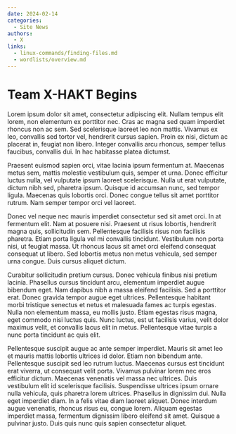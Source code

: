 ```yaml
---
date: 2024-02-14
categories:
  - Site News
authors:
  - X
links:
  - linux-commands/finding-files.md
  - wordlists/overview.md
---
```

# Team X-HAKT Begins

Lorem ipsum dolor sit amet, consectetur adipiscing elit. Nullam tempus elit lorem, non elementum ex porttitor nec. Cras ac magna sed quam imperdiet rhoncus non ac sem. Sed scelerisque laoreet leo non mattis. Vivamus ex leo, convallis sed tortor vel, hendrerit cursus sapien. Proin ex nisi, dictum ac placerat in, feugiat non libero. Integer convallis arcu rhoncus, semper tellus faucibus, convallis dui. In hac habitasse platea dictumst.

Praesent euismod sapien orci, vitae lacinia ipsum fermentum at. Maecenas metus sem, mattis molestie vestibulum quis, semper et urna. Donec efficitur luctus nulla, vel vulputate ipsum laoreet scelerisque. Nulla ut erat vulputate, dictum nibh sed, pharetra ipsum. Quisque id accumsan nunc, sed tempor ligula. Maecenas quis lobortis orci. Donec congue tellus sit amet porttitor rutrum. Nam semper tempor orci vel laoreet.

Donec vel neque nec mauris imperdiet consectetur sed sit amet orci. In at fermentum elit. Nam at posuere nisi. Praesent ut risus lobortis, hendrerit magna quis, sollicitudin sem. Pellentesque facilisis risus non facilisis pharetra. Etiam porta ligula vel mi convallis tincidunt. Vestibulum non porta nisi, ut feugiat massa. Ut rhoncus lacus sit amet orci eleifend consequat consequat ut libero. Sed lobortis metus non metus vehicula, sed semper urna congue. Duis cursus aliquet dictum.

Curabitur sollicitudin pretium cursus. Donec vehicula finibus nisi pretium lacinia. Phasellus cursus tincidunt arcu, elementum imperdiet augue bibendum eget. Nam dapibus nibh a massa eleifend facilisis. Sed a porttitor erat. Donec gravida tempor augue eget ultrices. Pellentesque habitant morbi tristique senectus et netus et malesuada fames ac turpis egestas. Nulla non elementum massa, eu mollis justo. Etiam egestas risus magna, eget commodo nisi luctus quis. Nunc luctus, est ut facilisis varius, velit dolor maximus velit, et convallis lacus elit in metus. Pellentesque vitae turpis a nunc porta tincidunt ac quis elit.

Pellentesque suscipit augue ac ante semper imperdiet. Mauris sit amet leo et mauris mattis lobortis ultrices id dolor. Etiam non bibendum ante. Pellentesque suscipit sed leo rutrum luctus. Maecenas cursus est tincidunt erat viverra, ut consequat velit porta. Vivamus pulvinar lorem nec eros efficitur dictum. Maecenas venenatis vel massa nec ultrices. Duis vestibulum elit id scelerisque facilisis. Suspendisse ultrices ipsum ornare nulla vehicula, quis pharetra lorem ultrices. Phasellus in dignissim dui. Nulla eget imperdiet diam. In a felis vitae diam laoreet aliquet. Donec interdum augue venenatis, rhoncus risus eu, congue lorem. Aliquam egestas imperdiet massa, fermentum dignissim libero eleifend sit amet. Quisque a pulvinar justo. Duis quis nunc quis sapien consectetur aliquet.